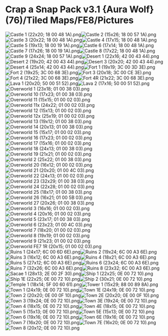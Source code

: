 # Crap a Snap Pack v3.1 {Aura Wolf} (76)/Tiled Maps/FE8/Pictures

![Castle 1 (22x20; 18 00 48 1A).png](https://raw.githubusercontent.com/Klokinator/FE-Repo/main/Maps/Crap%20a%20Snap%20Pack%20v3.1%20%7BAura%20Wolf%7D%20(76)/Tiled%20Maps/FE8/Pictures/Castle%201%20(22x20;%2018%2000%2048%201A).png "Castle 1 (22x20; 18 00 48 1A).png")![Castle 2 (15x26; 18 00 57 1A).png](https://raw.githubusercontent.com/Klokinator/FE-Repo/main/Maps/Crap%20a%20Snap%20Pack%20v3.1%20%7BAura%20Wolf%7D%20(76)/Tiled%20Maps/FE8/Pictures/Castle%202%20(15x26;%2018%2000%2057%201A).png "Castle 2 (15x26; 18 00 57 1A).png")![Castle 3 (20x22; 18 00 48 1A).png](https://raw.githubusercontent.com/Klokinator/FE-Repo/main/Maps/Crap%20a%20Snap%20Pack%20v3.1%20%7BAura%20Wolf%7D%20(76)/Tiled%20Maps/FE8/Pictures/Castle%203%20(20x22;%2018%2000%2048%201A).png "Castle 3 (20x22; 18 00 48 1A).png")![Castle 4 (17x15; 18 00 48 1A).png](https://raw.githubusercontent.com/Klokinator/FE-Repo/main/Maps/Crap%20a%20Snap%20Pack%20v3.1%20%7BAura%20Wolf%7D%20(76)/Tiled%20Maps/FE8/Pictures/Castle%204%20(17x15;%2018%2000%2048%201A).png "Castle 4 (17x15; 18 00 48 1A).png")![Castle 5 (19x13; 18 00 19 1A).png](https://raw.githubusercontent.com/Klokinator/FE-Repo/main/Maps/Crap%20a%20Snap%20Pack%20v3.1%20%7BAura%20Wolf%7D%20(76)/Tiled%20Maps/FE8/Pictures/Castle%205%20(19x13;%2018%2000%2019%201A).png "Castle 5 (19x13; 18 00 19 1A).png")![Castle 6 (17x14; 18 00 48 1A).png](https://raw.githubusercontent.com/Klokinator/FE-Repo/main/Maps/Crap%20a%20Snap%20Pack%20v3.1%20%7BAura%20Wolf%7D%20(76)/Tiled%20Maps/FE8/Pictures/Castle%206%20(17x14;%2018%2000%2048%201A).png "Castle 6 (17x14; 18 00 48 1A).png")![Castle 7 (17x26; 18 00 19 1A).png](https://raw.githubusercontent.com/Klokinator/FE-Repo/main/Maps/Crap%20a%20Snap%20Pack%20v3.1%20%7BAura%20Wolf%7D%20(76)/Tiled%20Maps/FE8/Pictures/Castle%207%20(17x26;%2018%2000%2019%201A).png "Castle 7 (17x26; 18 00 19 1A).png")![Castle 8 (17x22; 18 00 48 1A).png](https://raw.githubusercontent.com/Klokinator/FE-Repo/main/Maps/Crap%20a%20Snap%20Pack%20v3.1%20%7BAura%20Wolf%7D%20(76)/Tiled%20Maps/FE8/Pictures/Castle%208%20(17x22;%2018%2000%2048%201A).png "Castle 8 (17x22; 18 00 48 1A).png")![Castle 9 (24x24; 18 00 57 1A).png](https://raw.githubusercontent.com/Klokinator/FE-Repo/main/Maps/Crap%20a%20Snap%20Pack%20v3.1%20%7BAura%20Wolf%7D%20(76)/Tiled%20Maps/FE8/Pictures/Castle%209%20(24x24;%2018%2000%2057%201A).png "Castle 9 (24x24; 18 00 57 1A).png")![Desert 1 (22x16; 42 00 43 44).png](https://raw.githubusercontent.com/Klokinator/FE-Repo/main/Maps/Crap%20a%20Snap%20Pack%20v3.1%20%7BAura%20Wolf%7D%20(76)/Tiled%20Maps/FE8/Pictures/Desert%201%20(22x16;%2042%2000%2043%2044).png "Desert 1 (22x16; 42 00 43 44).png")![Desert 2 (19x20; 42 00 43 44).png](https://raw.githubusercontent.com/Klokinator/FE-Repo/main/Maps/Crap%20a%20Snap%20Pack%20v3.1%20%7BAura%20Wolf%7D%20(76)/Tiled%20Maps/FE8/Pictures/Desert%202%20(19x20;%2042%2000%2043%2044).png "Desert 2 (19x20; 42 00 43 44).png")![Desert 3 (20x20; 42 00 43 44).png](https://raw.githubusercontent.com/Klokinator/FE-Repo/main/Maps/Crap%20a%20Snap%20Pack%20v3.1%20%7BAura%20Wolf%7D%20(76)/Tiled%20Maps/FE8/Pictures/Desert%203%20(20x20;%2042%2000%2043%2044).png "Desert 3 (20x20; 42 00 43 44).png")![Desert 4 (25x14; 42 00 43 44).png](https://raw.githubusercontent.com/Klokinator/FE-Repo/main/Maps/Crap%20a%20Snap%20Pack%20v3.1%20%7BAura%20Wolf%7D%20(76)/Tiled%20Maps/FE8/Pictures/Desert%204%20(25x14;%2042%2000%2043%2044).png "Desert 4 (25x14; 42 00 43 44).png")![Fort 1 (19x19; 3C 00 3D 3E).png](https://raw.githubusercontent.com/Klokinator/FE-Repo/main/Maps/Crap%20a%20Snap%20Pack%20v3.1%20%7BAura%20Wolf%7D%20(76)/Tiled%20Maps/FE8/Pictures/Fort%201%20(19x19;%203C%2000%203D%203E).png "Fort 1 (19x19; 3C 00 3D 3E).png")![Fort 2 (19x25; 3C 00 68 3E).png](https://raw.githubusercontent.com/Klokinator/FE-Repo/main/Maps/Crap%20a%20Snap%20Pack%20v3.1%20%7BAura%20Wolf%7D%20(76)/Tiled%20Maps/FE8/Pictures/Fort%202%20(19x25;%203C%2000%2068%203E).png "Fort 2 (19x25; 3C 00 68 3E).png")![Fort 3 (20x18; 3C 00 CE 3E).png](https://raw.githubusercontent.com/Klokinator/FE-Repo/main/Maps/Crap%20a%20Snap%20Pack%20v3.1%20%7BAura%20Wolf%7D%20(76)/Tiled%20Maps/FE8/Pictures/Fort%203%20(20x18;%203C%2000%20CE%203E).png "Fort 3 (20x18; 3C 00 CE 3E).png")![Fort 4 (21x22; 3C 00 68 3E).png](https://raw.githubusercontent.com/Klokinator/FE-Repo/main/Maps/Crap%20a%20Snap%20Pack%20v3.1%20%7BAura%20Wolf%7D%20(76)/Tiled%20Maps/FE8/Pictures/Fort%204%20(21x22;%203C%2000%2068%203E).png "Fort 4 (21x22; 3C 00 68 3E).png")![Fort 4R (21x22; 3C 00 68 3E).png](https://raw.githubusercontent.com/Klokinator/FE-Repo/main/Maps/Crap%20a%20Snap%20Pack%20v3.1%20%7BAura%20Wolf%7D%20(76)/Tiled%20Maps/FE8/Pictures/Fort%204R%20(21x22;%203C%2000%2068%203E).png "Fort 4R (21x22; 3C 00 68 3E).png")![Lava 1 (20x20; 50 00 51 52).png](https://raw.githubusercontent.com/Klokinator/FE-Repo/main/Maps/Crap%20a%20Snap%20Pack%20v3.1%20%7BAura%20Wolf%7D%20(76)/Tiled%20Maps/FE8/Pictures/Lava%201%20(20x20;%2050%2000%2051%2052).png "Lava 1 (20x20; 50 00 51 52).png")![Lava 2 (17x16; 50 00 51 52).png](https://raw.githubusercontent.com/Klokinator/FE-Repo/main/Maps/Crap%20a%20Snap%20Pack%20v3.1%20%7BAura%20Wolf%7D%20(76)/Tiled%20Maps/FE8/Pictures/Lava%202%20(17x16;%2050%2000%2051%2052).png "Lava 2 (17x16; 50 00 51 52).png")![Overworld 1 (23x18; 01 00 38 03).png](https://raw.githubusercontent.com/Klokinator/FE-Repo/main/Maps/Crap%20a%20Snap%20Pack%20v3.1%20%7BAura%20Wolf%7D%20(76)/Tiled%20Maps/FE8/Pictures/Overworld%201%20(23x18;%2001%2000%2038%2003).png "Overworld 1 (23x18; 01 00 38 03).png")![Overworld 10 (17x23; 01 00 38 03).png](https://raw.githubusercontent.com/Klokinator/FE-Repo/main/Maps/Crap%20a%20Snap%20Pack%20v3.1%20%7BAura%20Wolf%7D%20(76)/Tiled%20Maps/FE8/Pictures/Overworld%2010%20(17x23;%2001%2000%2038%2003).png "Overworld 10 (17x23; 01 00 38 03).png")![Overworld 11 (15x15; 01 00 02 03).png](https://raw.githubusercontent.com/Klokinator/FE-Repo/main/Maps/Crap%20a%20Snap%20Pack%20v3.1%20%7BAura%20Wolf%7D%20(76)/Tiled%20Maps/FE8/Pictures/Overworld%2011%20(15x15;%2001%2000%2002%2003).png "Overworld 11 (15x15; 01 00 02 03).png")![Overworld 11x (24x22; 01 00 02 03).png](https://raw.githubusercontent.com/Klokinator/FE-Repo/main/Maps/Crap%20a%20Snap%20Pack%20v3.1%20%7BAura%20Wolf%7D%20(76)/Tiled%20Maps/FE8/Pictures/Overworld%2011x%20(24x22;%2001%2000%2002%2003).png "Overworld 11x (24x22; 01 00 02 03).png")![Overworld 12 (15x13; 01 00 02 03).png](https://raw.githubusercontent.com/Klokinator/FE-Repo/main/Maps/Crap%20a%20Snap%20Pack%20v3.1%20%7BAura%20Wolf%7D%20(76)/Tiled%20Maps/FE8/Pictures/Overworld%2012%20(15x13;%2001%2000%2002%2003).png "Overworld 12 (15x13; 01 00 02 03).png")![Overworld 12x (25x19; 01 00 02 03).png](https://raw.githubusercontent.com/Klokinator/FE-Repo/main/Maps/Crap%20a%20Snap%20Pack%20v3.1%20%7BAura%20Wolf%7D%20(76)/Tiled%20Maps/FE8/Pictures/Overworld%2012x%20(25x19;%2001%2000%2002%2003).png "Overworld 12x (25x19; 01 00 02 03).png")![Overworld 13 (19x12; 01 00 38 03).png](https://raw.githubusercontent.com/Klokinator/FE-Repo/main/Maps/Crap%20a%20Snap%20Pack%20v3.1%20%7BAura%20Wolf%7D%20(76)/Tiled%20Maps/FE8/Pictures/Overworld%2013%20(19x12;%2001%2000%2038%2003).png "Overworld 13 (19x12; 01 00 38 03).png")![Overworld 14 (20x13; 01 00 38 03).png](https://raw.githubusercontent.com/Klokinator/FE-Repo/main/Maps/Crap%20a%20Snap%20Pack%20v3.1%20%7BAura%20Wolf%7D%20(76)/Tiled%20Maps/FE8/Pictures/Overworld%2014%20(20x13;%2001%2000%2038%2003).png "Overworld 14 (20x13; 01 00 38 03).png")![Overworld 15 (15x17; 01 00 02 03).png](https://raw.githubusercontent.com/Klokinator/FE-Repo/main/Maps/Crap%20a%20Snap%20Pack%20v3.1%20%7BAura%20Wolf%7D%20(76)/Tiled%20Maps/FE8/Pictures/Overworld%2015%20(15x17;%2001%2000%2002%2003).png "Overworld 15 (15x17; 01 00 02 03).png")![Overworld 16 (17x23; 01 00 02 03).png](https://raw.githubusercontent.com/Klokinator/FE-Repo/main/Maps/Crap%20a%20Snap%20Pack%20v3.1%20%7BAura%20Wolf%7D%20(76)/Tiled%20Maps/FE8/Pictures/Overworld%2016%20(17x23;%2001%2000%2002%2003).png "Overworld 16 (17x23; 01 00 02 03).png")![Overworld 17 (15x16; 01 00 02 03).png](https://raw.githubusercontent.com/Klokinator/FE-Repo/main/Maps/Crap%20a%20Snap%20Pack%20v3.1%20%7BAura%20Wolf%7D%20(76)/Tiled%20Maps/FE8/Pictures/Overworld%2017%20(15x16;%2001%2000%2002%2003).png "Overworld 17 (15x16; 01 00 02 03).png")![Overworld 18 (24x13; 01 00 38 03).png](https://raw.githubusercontent.com/Klokinator/FE-Repo/main/Maps/Crap%20a%20Snap%20Pack%20v3.1%20%7BAura%20Wolf%7D%20(76)/Tiled%20Maps/FE8/Pictures/Overworld%2018%20(24x13;%2001%2000%2038%2003).png "Overworld 18 (24x13; 01 00 38 03).png")![Overworld 19 (21x21; 01 00 02 03).png](https://raw.githubusercontent.com/Klokinator/FE-Repo/main/Maps/Crap%20a%20Snap%20Pack%20v3.1%20%7BAura%20Wolf%7D%20(76)/Tiled%20Maps/FE8/Pictures/Overworld%2019%20(21x21;%2001%2000%2002%2003).png "Overworld 19 (21x21; 01 00 02 03).png")![Overworld 2 (25x22; 01 00 38 03).png](https://raw.githubusercontent.com/Klokinator/FE-Repo/main/Maps/Crap%20a%20Snap%20Pack%20v3.1%20%7BAura%20Wolf%7D%20(76)/Tiled%20Maps/FE8/Pictures/Overworld%202%20(25x22;%2001%2000%2038%2003).png "Overworld 2 (25x22; 01 00 38 03).png")![Overworld 20 (16x12; 01 00 02 03).png](https://raw.githubusercontent.com/Klokinator/FE-Repo/main/Maps/Crap%20a%20Snap%20Pack%20v3.1%20%7BAura%20Wolf%7D%20(76)/Tiled%20Maps/FE8/Pictures/Overworld%2020%20(16x12;%2001%2000%2002%2003).png "Overworld 20 (16x12; 01 00 02 03).png")![Overworld 21 (20x20; 01 00 4C 03).png](https://raw.githubusercontent.com/Klokinator/FE-Repo/main/Maps/Crap%20a%20Snap%20Pack%20v3.1%20%7BAura%20Wolf%7D%20(76)/Tiled%20Maps/FE8/Pictures/Overworld%2021%20(20x20;%2001%2000%204C%2003).png "Overworld 21 (20x20; 01 00 4C 03).png")![Overworld 22 (24x13; 01 00 02 03).png](https://raw.githubusercontent.com/Klokinator/FE-Repo/main/Maps/Crap%20a%20Snap%20Pack%20v3.1%20%7BAura%20Wolf%7D%20(76)/Tiled%20Maps/FE8/Pictures/Overworld%2022%20(24x13;%2001%2000%2002%2003).png "Overworld 22 (24x13; 01 00 02 03).png")![Overworld 23 (32x29; 01 00 38 03).png](https://raw.githubusercontent.com/Klokinator/FE-Repo/main/Maps/Crap%20a%20Snap%20Pack%20v3.1%20%7BAura%20Wolf%7D%20(76)/Tiled%20Maps/FE8/Pictures/Overworld%2023%20(32x29;%2001%2000%2038%2003).png "Overworld 23 (32x29; 01 00 38 03).png")![Overworld 24 (22x28; 01 00 02 03).png](https://raw.githubusercontent.com/Klokinator/FE-Repo/main/Maps/Crap%20a%20Snap%20Pack%20v3.1%20%7BAura%20Wolf%7D%20(76)/Tiled%20Maps/FE8/Pictures/Overworld%2024%20(22x28;%2001%2000%2002%2003).png "Overworld 24 (22x28; 01 00 02 03).png")![Overworld 25 (18x17; 01 00 38 03).png](https://raw.githubusercontent.com/Klokinator/FE-Repo/main/Maps/Crap%20a%20Snap%20Pack%20v3.1%20%7BAura%20Wolf%7D%20(76)/Tiled%20Maps/FE8/Pictures/Overworld%2025%20(18x17;%2001%2000%2038%2003).png "Overworld 25 (18x17; 01 00 38 03).png")![Overworld 26 (16x21; 01 00 5B 03).png](https://raw.githubusercontent.com/Klokinator/FE-Repo/main/Maps/Crap%20a%20Snap%20Pack%20v3.1%20%7BAura%20Wolf%7D%20(76)/Tiled%20Maps/FE8/Pictures/Overworld%2026%20(16x21;%2001%2000%205B%2003).png "Overworld 26 (16x21; 01 00 5B 03).png")![Overworld 27 (20x26; 01 00 38 03).png](https://raw.githubusercontent.com/Klokinator/FE-Repo/main/Maps/Crap%20a%20Snap%20Pack%20v3.1%20%7BAura%20Wolf%7D%20(76)/Tiled%20Maps/FE8/Pictures/Overworld%2027%20(20x26;%2001%2000%2038%2003).png "Overworld 27 (20x26; 01 00 38 03).png")![Overworld 3 (16x16; 01 00 02 03).png](https://raw.githubusercontent.com/Klokinator/FE-Repo/main/Maps/Crap%20a%20Snap%20Pack%20v3.1%20%7BAura%20Wolf%7D%20(76)/Tiled%20Maps/FE8/Pictures/Overworld%203%20(16x16;%2001%2000%2002%2003).png "Overworld 3 (16x16; 01 00 02 03).png")![Overworld 4 (20x16; 01 00 02 03).png](https://raw.githubusercontent.com/Klokinator/FE-Repo/main/Maps/Crap%20a%20Snap%20Pack%20v3.1%20%7BAura%20Wolf%7D%20(76)/Tiled%20Maps/FE8/Pictures/Overworld%204%20(20x16;%2001%2000%2002%2003).png "Overworld 4 (20x16; 01 00 02 03).png")![Overworld 5 (23x17; 01 00 38 03).png](https://raw.githubusercontent.com/Klokinator/FE-Repo/main/Maps/Crap%20a%20Snap%20Pack%20v3.1%20%7BAura%20Wolf%7D%20(76)/Tiled%20Maps/FE8/Pictures/Overworld%205%20(23x17;%2001%2000%2038%2003).png "Overworld 5 (23x17; 01 00 38 03).png")![Overworld 6 (23x23; 01 00 4C 03).png](https://raw.githubusercontent.com/Klokinator/FE-Repo/main/Maps/Crap%20a%20Snap%20Pack%20v3.1%20%7BAura%20Wolf%7D%20(76)/Tiled%20Maps/FE8/Pictures/Overworld%206%20(23x23;%2001%2000%204C%2003).png "Overworld 6 (23x23; 01 00 4C 03).png")![Overworld 7 (18x20; 01 00 02 03).png](https://raw.githubusercontent.com/Klokinator/FE-Repo/main/Maps/Crap%20a%20Snap%20Pack%20v3.1%20%7BAura%20Wolf%7D%20(76)/Tiled%20Maps/FE8/Pictures/Overworld%207%20(18x20;%2001%2000%2002%2003).png "Overworld 7 (18x20; 01 00 02 03).png")![Overworld 8 (19x19; 01 00 02 03).png](https://raw.githubusercontent.com/Klokinator/FE-Repo/main/Maps/Crap%20a%20Snap%20Pack%20v3.1%20%7BAura%20Wolf%7D%20(76)/Tiled%20Maps/FE8/Pictures/Overworld%208%20(19x19;%2001%2000%2002%2003).png "Overworld 8 (19x19; 01 00 02 03).png")![Overworld 9 (21x23; 01 00 02 03).png](https://raw.githubusercontent.com/Klokinator/FE-Repo/main/Maps/Crap%20a%20Snap%20Pack%20v3.1%20%7BAura%20Wolf%7D%20(76)/Tiled%20Maps/FE8/Pictures/Overworld%209%20(21x23;%2001%2000%2002%2003).png "Overworld 9 (21x23; 01 00 02 03).png")![Overworld FE7 1R (20x15; 01 00 02 03).png](https://raw.githubusercontent.com/Klokinator/FE-Repo/main/Maps/Crap%20a%20Snap%20Pack%20v3.1%20%7BAura%20Wolf%7D%20(76)/Tiled%20Maps/FE8/Pictures/Overworld%20FE7%201R%20(20x15;%2001%2000%2002%2003).png "Overworld FE7 1R (20x15; 01 00 02 03).png")![Ruins 1 (24x17; 6C 00 6D 6E).png](https://raw.githubusercontent.com/Klokinator/FE-Repo/main/Maps/Crap%20a%20Snap%20Pack%20v3.1%20%7BAura%20Wolf%7D%20(76)/Tiled%20Maps/FE8/Pictures/Ruins%201%20(24x17;%206C%2000%206D%206E).png "Ruins 1 (24x17; 6C 00 6D 6E).png")![Ruins 2 (19x24; 6C 00 A3 6E).png](https://raw.githubusercontent.com/Klokinator/FE-Repo/main/Maps/Crap%20a%20Snap%20Pack%20v3.1%20%7BAura%20Wolf%7D%20(76)/Tiled%20Maps/FE8/Pictures/Ruins%202%20(19x24;%206C%2000%20A3%206E).png "Ruins 2 (19x24; 6C 00 A3 6E).png")![Ruins 3 (16x12; 6C 00 A3 6E).png](https://raw.githubusercontent.com/Klokinator/FE-Repo/main/Maps/Crap%20a%20Snap%20Pack%20v3.1%20%7BAura%20Wolf%7D%20(76)/Tiled%20Maps/FE8/Pictures/Ruins%203%20(16x12;%206C%2000%20A3%206E).png "Ruins 3 (16x12; 6C 00 A3 6E).png")![Ruins 4 (18x21; 6C 00 A3 6E).png](https://raw.githubusercontent.com/Klokinator/FE-Repo/main/Maps/Crap%20a%20Snap%20Pack%20v3.1%20%7BAura%20Wolf%7D%20(76)/Tiled%20Maps/FE8/Pictures/Ruins%204%20(18x21;%206C%2000%20A3%206E).png "Ruins 4 (18x21; 6C 00 A3 6E).png")![Ruins 5 (27x12; 6C 00 A3 6E).png](https://raw.githubusercontent.com/Klokinator/FE-Repo/main/Maps/Crap%20a%20Snap%20Pack%20v3.1%20%7BAura%20Wolf%7D%20(76)/Tiled%20Maps/FE8/Pictures/Ruins%205%20(27x12;%206C%2000%20A3%206E).png "Ruins 5 (27x12; 6C 00 A3 6E).png")![Ruins 6 (23x24; 6C 00 A3 6E).png](https://raw.githubusercontent.com/Klokinator/FE-Repo/main/Maps/Crap%20a%20Snap%20Pack%20v3.1%20%7BAura%20Wolf%7D%20(76)/Tiled%20Maps/FE8/Pictures/Ruins%206%20(23x24;%206C%2000%20A3%206E).png "Ruins 6 (23x24; 6C 00 A3 6E).png")![Ruins 7 (32x26; 6C 00 A3 6E).png](https://raw.githubusercontent.com/Klokinator/FE-Repo/main/Maps/Crap%20a%20Snap%20Pack%20v3.1%20%7BAura%20Wolf%7D%20(76)/Tiled%20Maps/FE8/Pictures/Ruins%207%20(32x26;%206C%2000%20A3%206E).png "Ruins 7 (32x26; 6C 00 A3 6E).png")![Ruins 8 (23x32; 6C 00 A3 6E).png](https://raw.githubusercontent.com/Klokinator/FE-Repo/main/Maps/Crap%20a%20Snap%20Pack%20v3.1%20%7BAura%20Wolf%7D%20(76)/Tiled%20Maps/FE8/Pictures/Ruins%208%20(23x32;%206C%2000%20A3%206E).png "Ruins 8 (23x32; 6C 00 A3 6E).png")![Sacae 1 (28x13; 2E 00 2F 30).png](https://raw.githubusercontent.com/Klokinator/FE-Repo/main/Maps/Crap%20a%20Snap%20Pack%20v3.1%20%7BAura%20Wolf%7D%20(76)/Tiled%20Maps/FE8/Pictures/Sacae%201%20(28x13;%202E%2000%202F%2030).png "Sacae 1 (28x13; 2E 00 2F 30).png")![Ship 1 (22x25; 0E 00 72 10).png](https://raw.githubusercontent.com/Klokinator/FE-Repo/main/Maps/Crap%20a%20Snap%20Pack%20v3.1%20%7BAura%20Wolf%7D%20(76)/Tiled%20Maps/FE8/Pictures/Ship%201%20(22x25;%200E%2000%2072%2010).png "Ship 1 (22x25; 0E 00 72 10).png")![Ship 1E (22x25; 0E 00 72 10).png](https://raw.githubusercontent.com/Klokinator/FE-Repo/main/Maps/Crap%20a%20Snap%20Pack%20v3.1%20%7BAura%20Wolf%7D%20(76)/Tiled%20Maps/FE8/Pictures/Ship%201E%20(22x25;%200E%2000%2072%2010).png "Ship 1E (22x25; 0E 00 72 10).png")![Ship 2 (30x21; 0E 00 72 10).png](https://raw.githubusercontent.com/Klokinator/FE-Repo/main/Maps/Crap%20a%20Snap%20Pack%20v3.1%20%7BAura%20Wolf%7D%20(76)/Tiled%20Maps/FE8/Pictures/Ship%202%20(30x21;%200E%2000%2072%2010).png "Ship 2 (30x21; 0E 00 72 10).png")![Temple 1 (18x14; 5F 00 60 61).png](https://raw.githubusercontent.com/Klokinator/FE-Repo/main/Maps/Crap%20a%20Snap%20Pack%20v3.1%20%7BAura%20Wolf%7D%20(76)/Tiled%20Maps/FE8/Pictures/Temple%201%20(18x14;%205F%2000%2060%2061).png "Temple 1 (18x14; 5F 00 60 61).png")![Tower 1 (15x29; 88 00 89 8A).png](https://raw.githubusercontent.com/Klokinator/FE-Repo/main/Maps/Crap%20a%20Snap%20Pack%20v3.1%20%7BAura%20Wolf%7D%20(76)/Tiled%20Maps/FE8/Pictures/Tower%201%20(15x29;%2088%2000%2089%208A).png "Tower 1 (15x29; 88 00 89 8A).png")![Town 1 (24x19; 0E 00 72 10).png](https://raw.githubusercontent.com/Klokinator/FE-Repo/main/Maps/Crap%20a%20Snap%20Pack%20v3.1%20%7BAura%20Wolf%7D%20(76)/Tiled%20Maps/FE8/Pictures/Town%201%20(24x19;%200E%2000%2072%2010).png "Town 1 (24x19; 0E 00 72 10).png")![Town 1E (24x19; 0E 00 72 10).png](https://raw.githubusercontent.com/Klokinator/FE-Repo/main/Maps/Crap%20a%20Snap%20Pack%20v3.1%20%7BAura%20Wolf%7D%20(76)/Tiled%20Maps/FE8/Pictures/Town%201E%20(24x19;%200E%2000%2072%2010).png "Town 1E (24x19; 0E 00 72 10).png")![Town 2 (20x20; 0E 00 0F 10).png](https://raw.githubusercontent.com/Klokinator/FE-Repo/main/Maps/Crap%20a%20Snap%20Pack%20v3.1%20%7BAura%20Wolf%7D%20(76)/Tiled%20Maps/FE8/Pictures/Town%202%20(20x20;%200E%2000%200F%2010).png "Town 2 (20x20; 0E 00 0F 10).png")![Town 2E (20x20; 0E 00 0F 10).png](https://raw.githubusercontent.com/Klokinator/FE-Repo/main/Maps/Crap%20a%20Snap%20Pack%20v3.1%20%7BAura%20Wolf%7D%20(76)/Tiled%20Maps/FE8/Pictures/Town%202E%20(20x20;%200E%2000%200F%2010).png "Town 2E (20x20; 0E 00 0F 10).png")![Town 3 (19x24; 0E 00 72 10).png](https://raw.githubusercontent.com/Klokinator/FE-Repo/main/Maps/Crap%20a%20Snap%20Pack%20v3.1%20%7BAura%20Wolf%7D%20(76)/Tiled%20Maps/FE8/Pictures/Town%203%20(19x24;%200E%2000%2072%2010).png "Town 3 (19x24; 0E 00 72 10).png")![Town 3E (19x24; 0E 00 72 10).png](https://raw.githubusercontent.com/Klokinator/FE-Repo/main/Maps/Crap%20a%20Snap%20Pack%20v3.1%20%7BAura%20Wolf%7D%20(76)/Tiled%20Maps/FE8/Pictures/Town%203E%20(19x24;%200E%2000%2072%2010).png "Town 3E (19x24; 0E 00 72 10).png")![Town 4 (18x15; 0E 00 72 10).png](https://raw.githubusercontent.com/Klokinator/FE-Repo/main/Maps/Crap%20a%20Snap%20Pack%20v3.1%20%7BAura%20Wolf%7D%20(76)/Tiled%20Maps/FE8/Pictures/Town%204%20(18x15;%200E%2000%2072%2010).png "Town 4 (18x15; 0E 00 72 10).png")![Town 4E (18x15; 0E 00 72 10).png](https://raw.githubusercontent.com/Klokinator/FE-Repo/main/Maps/Crap%20a%20Snap%20Pack%20v3.1%20%7BAura%20Wolf%7D%20(76)/Tiled%20Maps/FE8/Pictures/Town%204E%20(18x15;%200E%2000%2072%2010).png "Town 4E (18x15; 0E 00 72 10).png")![Town 5 (15x13; 0E 00 72 10).png](https://raw.githubusercontent.com/Klokinator/FE-Repo/main/Maps/Crap%20a%20Snap%20Pack%20v3.1%20%7BAura%20Wolf%7D%20(76)/Tiled%20Maps/FE8/Pictures/Town%205%20(15x13;%200E%2000%2072%2010).png "Town 5 (15x13; 0E 00 72 10).png")![Town 5E (15x13; 0E 00 72 10).png](https://raw.githubusercontent.com/Klokinator/FE-Repo/main/Maps/Crap%20a%20Snap%20Pack%20v3.1%20%7BAura%20Wolf%7D%20(76)/Tiled%20Maps/FE8/Pictures/Town%205E%20(15x13;%200E%2000%2072%2010).png "Town 5E (15x13; 0E 00 72 10).png")![Town 6 (19x16; 0E 00 72 10).png](https://raw.githubusercontent.com/Klokinator/FE-Repo/main/Maps/Crap%20a%20Snap%20Pack%20v3.1%20%7BAura%20Wolf%7D%20(76)/Tiled%20Maps/FE8/Pictures/Town%206%20(19x16;%200E%2000%2072%2010).png "Town 6 (19x16; 0E 00 72 10).png")![Town 6E (19x16; 0E 00 72 10).png](https://raw.githubusercontent.com/Klokinator/FE-Repo/main/Maps/Crap%20a%20Snap%20Pack%20v3.1%20%7BAura%20Wolf%7D%20(76)/Tiled%20Maps/FE8/Pictures/Town%206E%20(19x16;%200E%2000%2072%2010).png "Town 6E (19x16; 0E 00 72 10).png")![Town 7 (16x20; 0E 00 72 10).png](https://raw.githubusercontent.com/Klokinator/FE-Repo/main/Maps/Crap%20a%20Snap%20Pack%20v3.1%20%7BAura%20Wolf%7D%20(76)/Tiled%20Maps/FE8/Pictures/Town%207%20(16x20;%200E%2000%2072%2010).png "Town 7 (16x20; 0E 00 72 10).png")![Town 7E (16x20; 0E 00 72 10).png](https://raw.githubusercontent.com/Klokinator/FE-Repo/main/Maps/Crap%20a%20Snap%20Pack%20v3.1%20%7BAura%20Wolf%7D%20(76)/Tiled%20Maps/FE8/Pictures/Town%207E%20(16x20;%200E%2000%2072%2010).png "Town 7E (16x20; 0E 00 72 10).png")![Town 8 (20x12; 0E 00 72 10).png](https://raw.githubusercontent.com/Klokinator/FE-Repo/main/Maps/Crap%20a%20Snap%20Pack%20v3.1%20%7BAura%20Wolf%7D%20(76)/Tiled%20Maps/FE8/Pictures/Town%208%20(20x12;%200E%2000%2072%2010).png "Town 8 (20x12; 0E 00 72 10).png")
